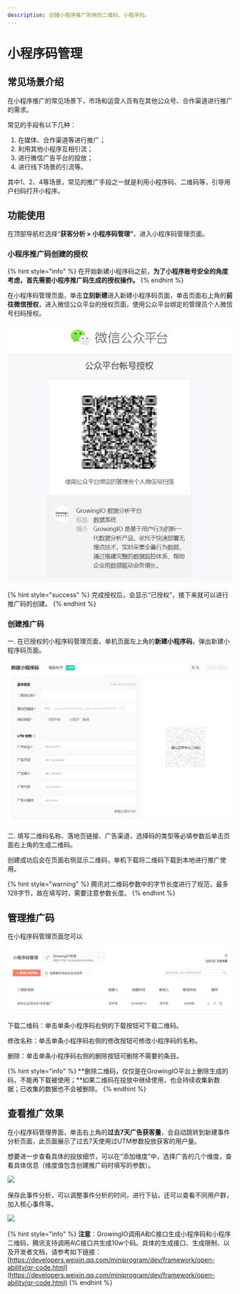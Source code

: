 ```yaml
---
description: 创建小程序推广所用的二维码、小程序码。
---
```


# 小程序码管理

## 常见场景介绍 <a id="chang-jian-chang-jing-jie-shao"></a>

在小程序推广的常见场景下，市场和运营人员有在其他公众号、合作渠道进行推广的需求。

常见的手段有以下几种：

1. 在媒体、合作渠道等进行推广；
2. 利用其他小程序互相引流；
3. 进行微信广告平台的投放；
4. 进行线下场景的引流等。‌

其中1、2、4等场景，常见的推广手段之一就是利用小程序码、二维码等，引导用户扫码打开小程序。‌

## 功能使用 <a id="gong-neng-shi-yong-shuo-ming"></a>

‌在顶部导航栏选择“**获客分析 &gt; 小程序码管理”**，进入小程序码管理页面。

### 小程序推广码创建的授权 <a id="di-yi-bu-jin-hang-xiao-cheng-xu-tui-guang-ma-chuang-jian-de-shou-quan-cao-zuo"></a>

{% hint style="info" %}
在开始新建小程序码之前，**为了小程序账号安全的角度考虑，首先需要小程序推广码生成的授权操作。**
{% endhint %}

在小程序码管理页面，单击**立刻新建**进入新建小程序码页面，单击页面右上角的**前往微信授权**，进入微信公众平台的授权页面，使用公众平台绑定的管理员个人微信号扫码授权。

![](../../.gitbook/assets/image%20%2877%29.png)

{% hint style="success" %}
完成授权后，会显示“已授权”，接下来就可以进行推广码的创建。‌
{% endhint %}

### 创建推广码

一. 在已授权的小程序码管理页面，单机页面左上角的**新建小程序码**，弹出新建小程序码页面。

![](../../.gitbook/assets/image%20%28145%29.png)

二. 填写二维码名称、落地页链接、广告渠道，选择码的类型等必填参数后单击页面右上角的生成二维码。

创建成功后会在页面右侧显示二维码，单机下载将二维码下载到本地进行推广使用。

{% hint style="warning" %}
腾讯对二维码参数中的字节长度进行了规范，最多128字节，故在填写时，需要注意参数长度。‌
{% endhint %}

## 管理推广码

在小程序码管理页面您可以

![](../../.gitbook/assets/image%20%28181%29.png)

下载二维码：单击单条小程序码右侧的下载按钮可下载二维码。

修改名称：单击单条小程序码右侧的修改按钮可修改小程序码的名称。

删除：单击单条小程序码右侧的删除按钮可删除不需要的条目。

{% hint style="info" %}
**删除二维码，仅仅是在GrowingIO平台上删除生成的码，不能再下载被使用；**如果二维码在投放中继续使用，也会持续收集新数据；已收集的数据也不会被删除。
{% endhint %}

## 查看推广效果

在小程序码管理界面，单击右上角的**过去7天广告获客量**，会自动跳转到新建事件分析页面，此页面展示了过去7天使用过UTM参数投放获客的用户量。

想要进一步查看具体的投放细节，可以在“添加维度”中，选择广告的几个维度，查看具体信息（维度值包含创建推广码时填写的参数）。

![](https://docs.growingio.com/.gitbook/assets/-LGNxeGABUADKiTWTaEM-LMgq7UBb6BOpnVYXuBd-LMgrVSJ2jSg2pAzcBlW7FC838F9-11F0-4729-B239-8E7DA61068ED.png)

保存此事件分析，可以调整事件分析的时间，进行下钻，还可以查看不同用户群，加入核心事件等。‌

![](https://docs.growingio.com/.gitbook/assets/-LGNxeGABUADKiTWTaEM-LMgq7UBb6BOpnVYXuBd-LMgr_HGgOVe52KM7fZT820C07B2-3F38-40F7-9DCF-82C9EFEC1EB8.png)

{% hint style="info" %}
**注意**：GrowingIO调用A和C接口生成小程序码和小程序二维码，腾讯支持调用A\C接口共生成10w个码。具体的生成接口、生成限制、以及开发者文档，请参考如下链接：[https://developers.weixin.qq.com/miniprogram/dev/framework/open-ability/qr-code.html](https://developers.weixin.qq.com/miniprogram/dev/framework/open-ability/qr-code.html)​‌
{% endhint %}

